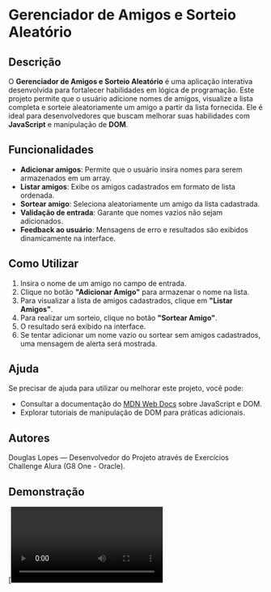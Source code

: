 # Gerenciador de Amigos e Sorteio Aleatório

## Descrição

O **Gerenciador de Amigos e Sorteio Aleatório** é uma aplicação interativa desenvolvida para fortalecer habilidades em lógica de programação. Este projeto permite que o usuário adicione nomes de amigos, visualize a lista completa e sorteie aleatoriamente um amigo a partir da lista fornecida. Ele é ideal para desenvolvedores que buscam melhorar suas habilidades com **JavaScript** e manipulação de **DOM**.

## Funcionalidades

- **Adicionar amigos**: Permite que o usuário insira nomes para serem armazenados em um array.
- **Listar amigos**: Exibe os amigos cadastrados em formato de lista ordenada.
- **Sortear amigo**: Seleciona aleatoriamente um amigo da lista cadastrada.
- **Validação de entrada**: Garante que nomes vazios não sejam adicionados.
- **Feedback ao usuário**: Mensagens de erro e resultados são exibidos dinamicamente na interface.

## Como Utilizar

1. Insira o nome de um amigo no campo de entrada.
2. Clique no botão **"Adicionar Amigo"** para armazenar o nome na lista.
3. Para visualizar a lista de amigos cadastrados, clique em **"Listar Amigos"**.
4. Para realizar um sorteio, clique no botão **"Sortear Amigo"**.
5. O resultado será exibido na interface.
6. Se tentar adicionar um nome vazio ou sortear sem amigos cadastrados, uma mensagem de alerta será mostrada.

## Ajuda

Se precisar de ajuda para utilizar ou melhorar este projeto, você pode:

- Consultar a documentação do [MDN Web Docs](https://developer.mozilla.org/pt-BR/docs/Web/JavaScript) sobre JavaScript e DOM.
- Explorar tutoriais de manipulação de DOM para práticas adicionais.

## Autores

Douglas Lopes — Desenvolvedor do Projeto através de Exercícios Challenge Alura (G8 One - Oracle).

## Demonstração

[![Demonstração do Gerenciador de Amigos e Sorteio Aleatório](assets/exemplo.mp4)

